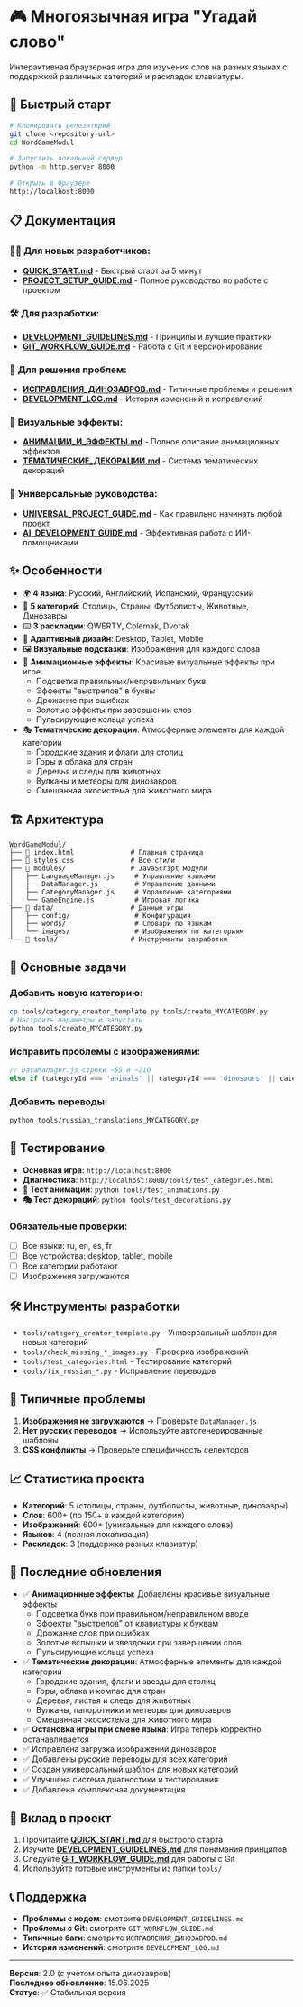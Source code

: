 # 🎮 Многоязычная игра "Угадай слово"

Интерактивная браузерная игра для изучения слов на разных языках с поддержкой различных категорий и раскладок клавиатуры.

## 🚀 Быстрый старт

```bash
# Клонировать репозиторий
git clone <repository-url>
cd WordGameModul

# Запустить локальный сервер
python -m http.server 8000

# Открыть в браузере
http://localhost:8000
```

## 📋 Документация

### 🏃‍♂️ **Для новых разработчиков:**
- **[QUICK_START.md](QUICK_START.md)** - Быстрый старт за 5 минут
- **[PROJECT_SETUP_GUIDE.md](PROJECT_SETUP_GUIDE.md)** - Полное руководство по работе с проектом

### 🛠️ **Для разработки:**
- **[DEVELOPMENT_GUIDELINES.md](DEVELOPMENT_GUIDELINES.md)** - Принципы и лучшие практики
- **[GIT_WORKFLOW_GUIDE.md](GIT_WORKFLOW_GUIDE.md)** - Работа с Git и версионирование

### 🐛 **Для решения проблем:**
- **[ИСПРАВЛЕНИЯ_ДИНОЗАВРОВ.md](ИСПРАВЛЕНИЯ_ДИНОЗАВРОВ.md)** - Типичные проблемы и решения
- **[DEVELOPMENT_LOG.md](DEVELOPMENT_LOG.md)** - История изменений и исправлений

### 🎨 **Визуальные эффекты:**
- **[АНИМАЦИИ_И_ЭФФЕКТЫ.md](АНИМАЦИИ_И_ЭФФЕКТЫ.md)** - Полное описание анимационных эффектов
- **[ТЕМАТИЧЕСКИЕ_ДЕКОРАЦИИ.md](ТЕМАТИЧЕСКИЕ_ДЕКОРАЦИИ.md)** - Система тематических декораций

### 🚀 **Универсальные руководства:**
- **[UNIVERSAL_PROJECT_GUIDE.md](UNIVERSAL_PROJECT_GUIDE.md)** - Как правильно начинать любой проект
- **[AI_DEVELOPMENT_GUIDE.md](AI_DEVELOPMENT_GUIDE.md)** - Эффективная работа с ИИ-помощниками

## ✨ Особенности

- 🌍 **4 языка**: Русский, Английский, Испанский, Французский
- 🎯 **5 категорий**: Столицы, Страны, Футболисты, Животные, Динозавры
- ⌨️ **3 раскладки**: QWERTY, Colemak, Dvorak
- 📱 **Адаптивный дизайн**: Desktop, Tablet, Mobile
- 🖼️ **Визуальные подсказки**: Изображения для каждого слова
- 🎨 **Анимационные эффекты**: Красивые визуальные эффекты при игре
  - Подсветка правильных/неправильных букв
  - Эффекты "выстрелов" в буквы  
  - Дрожание при ошибках
  - Золотые эффекты при завершении слов
  - Пульсирующие кольца успеха
- 🎭 **Тематические декорации**: Атмосферные элементы для каждой категории
  - Городские здания и флаги для столиц
  - Горы и облака для стран
  - Деревья и следы для животных
  - Вулканы и метеоры для динозавров
  - Смешанная экосистема для животного мира

## 🏗️ Архитектура

```
WordGameModul/
├── 📄 index.html              # Главная страница
├── 🎨 styles.css              # Все стили
├── 📁 modules/                # JavaScript модули
│   ├── LanguageManager.js     # Управление языками
│   ├── DataManager.js         # Управление данными
│   ├── CategoryManager.js     # Управление категориями
│   └── GameEngine.js          # Игровая логика
├── 📁 data/                   # Данные игры
│   ├── config/                # Конфигурация
│   ├── words/                 # Словари по языкам
│   └── images/                # Изображения по категориям
└── 📁 tools/                  # Инструменты разработки
```

## 🎯 Основные задачи

### Добавить новую категорию:
```bash
cp tools/category_creator_template.py tools/create_MYCATEGORY.py
# Настроить параметры и запустить
python tools/create_MYCATEGORY.py
```

### Исправить проблемы с изображениями:
```javascript
// DataManager.js строки ~55 и ~210
else if (categoryId === 'animals' || categoryId === 'dinosaurs' || categoryId === 'MYCATEGORY') {
```

### Добавить переводы:
```bash
python tools/russian_translations_MYCATEGORY.py
```

## 🧪 Тестирование

- **Основная игра**: `http://localhost:8000`
- **Диагностика**: `http://localhost:8000/tools/test_categories.html`
- **🎨 Тест анимаций**: `python tools/test_animations.py`
- **🎭 Тест декораций**: `python tools/test_decorations.py`

### Обязательные проверки:
- [ ] Все языки: ru, en, es, fr
- [ ] Все устройства: desktop, tablet, mobile  
- [ ] Все категории работают
- [ ] Изображения загружаются

## 🛠️ Инструменты разработки

- `tools/category_creator_template.py` - Универсальный шаблон для новых категорий
- `tools/check_missing_*_images.py` - Проверка изображений
- `tools/test_categories.html` - Тестирование категорий
- `tools/fix_russian_*.py` - Исправление переводов

## 🚨 Типичные проблемы

1. **Изображения не загружаются** → Проверьте `DataManager.js`
2. **Нет русских переводов** → Используйте автогенерированные шаблоны
3. **CSS конфликты** → Проверьте специфичность селекторов

## 📈 Статистика проекта

- **Категорий**: 5 (столицы, страны, футболисты, животные, динозавры)
- **Слов**: 600+ (по 150+ в каждой категории)
- **Изображений**: 600+ (уникальные для каждого слова)
- **Языков**: 4 (полная локализация)
- **Раскладок**: 3 (поддержка разных клавиатур)

## 🎉 Последние обновления

- ✅ **Анимационные эффекты**: Добавлены красивые визуальные эффекты
  - Подсветка букв при правильном/неправильном вводе
  - Эффекты "выстрелов" от клавиатуры к буквам
  - Дрожание слов при ошибках
  - Золотые вспышки и звездочки при завершении слов
  - Пульсирующие кольца успеха
- ✅ **Тематические декорации**: Атмосферные элементы для каждой категории
  - Городские здания, флаги и звезды для столиц
  - Горы, облака и компас для стран  
  - Деревья, листья и следы для животных
  - Вулканы, папоротники и метеоры для динозавров
  - Смешанная экосистема для животного мира
- ✅ **Остановка игры при смене языка**: Игра теперь корректно останавливается
- ✅ Исправлена загрузка изображений динозавров
- ✅ Добавлены русские переводы для всех категорий
- ✅ Создан универсальный шаблон для новых категорий
- ✅ Улучшена система диагностики и тестирования
- ✅ Добавлена комплексная документация

## 🤝 Вклад в проект

1. Прочитайте **[QUICK_START.md](QUICK_START.md)** для быстрого старта
2. Изучите **[DEVELOPMENT_GUIDELINES.md](DEVELOPMENT_GUIDELINES.md)** для понимания принципов
3. Следуйте **[GIT_WORKFLOW_GUIDE.md](GIT_WORKFLOW_GUIDE.md)** для работы с Git
4. Используйте готовые инструменты из папки `tools/`

## 📞 Поддержка

- **Проблемы с кодом**: смотрите `DEVELOPMENT_GUIDELINES.md`
- **Проблемы с Git**: смотрите `GIT_WORKFLOW_GUIDE.md`
- **Типичные баги**: смотрите `ИСПРАВЛЕНИЯ_ДИНОЗАВРОВ.md`
- **История изменений**: смотрите `DEVELOPMENT_LOG.md`

---

**Версия**: 2.0 (с учетом опыта динозавров)  
**Последнее обновление**: 15.06.2025  
**Статус**: ✅ Стабильная версия 